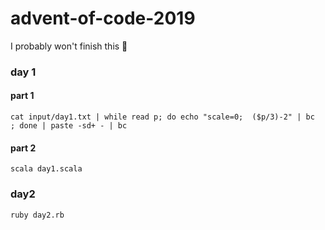 # advent-of-code-2019
I probably won't finish this 🎄

### day 1

#### part 1
`cat input/day1.txt | while read p; do echo "scale=0;  ($p/3)-2" | bc  ; done | paste -sd+ - | bc`

#### part 2
`scala day1.scala`

### day2
`ruby day2.rb`
